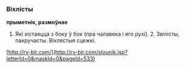 ### Віхлісты
**прыметнік, размоўнае**

1. Які хістаецца з боку ў бок (пра чалавека і яго рухі). 2. Звілісты, пакручасты. Віхлястыя сцежкі.

<a rel="author">[http://rv-blr.com/](http://rv-blr.com/slounik.jsp?letterId=0&maskId=0&pageId=533)</a>
